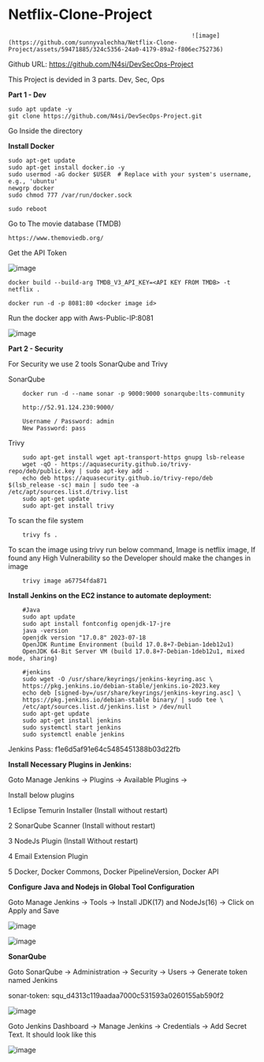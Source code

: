 # Netflix-Clone-Project
                                                        ![image](https://github.com/sunnyvalechha/Netflix-Clone-Project/assets/59471885/324c5356-24a0-4179-89a2-f806ec752736)

Github URL: https://github.com/N4si/DevSecOps-Project

This Project is devided in 3 parts. Dev, Sec, Ops

**Part 1 - Dev**
    
    sudo apt update -y
    git clone https://github.com/N4si/DevSecOps-Project.git

Go Inside the directory

**Install Docker**

    sudo apt-get update
    sudo apt-get install docker.io -y
    sudo usermod -aG docker $USER  # Replace with your system's username, e.g., 'ubuntu'
    newgrp docker
    sudo chmod 777 /var/run/docker.sock

    sudo reboot

Go to The movie database (TMDB)

    https://www.themoviedb.org/

Get the API Token 

![image](https://github.com/sunnyvalechha/Netflix-Clone-Project/assets/59471885/fda4671a-729c-4faa-bdf7-961640abf8fa)

    docker build --build-arg TMDB_V3_API_KEY=<API KEY FROM TMDB> -t netflix .

    docker run -d -p 8081:80 <docker image id>

Run the docker app with Aws-Public-IP:8081

![image](https://github.com/sunnyvalechha/Netflix-Clone-Project/assets/59471885/5d0d3289-2a2f-4272-a9d0-e97c617c5cdc)

**Part 2 - Security**

For Security we use 2 tools SonarQube and Trivy

SonarQube

        docker run -d --name sonar -p 9000:9000 sonarqube:lts-community

        http://52.91.124.230:9000/

        Username / Password: admin
        New Password: pass

Trivy
    
        sudo apt-get install wget apt-transport-https gnupg lsb-release
        wget -qO - https://aquasecurity.github.io/trivy-repo/deb/public.key | sudo apt-key add -
        echo deb https://aquasecurity.github.io/trivy-repo/deb $(lsb_release -sc) main | sudo tee -a /etc/apt/sources.list.d/trivy.list
        sudo apt-get update
        sudo apt-get install trivy

To scan the file system

        trivy fs .

To scan the image using trivy run below command, Image is netflix image, If found any High Vulnerability so the Developer should make the changes in image

        trivy image a67754fda871

**Install Jenkins on the EC2 instance to automate deployment:**

        #Java
        sudo apt update
        sudo apt install fontconfig openjdk-17-jre
        java -version
        openjdk version "17.0.8" 2023-07-18
        OpenJDK Runtime Environment (build 17.0.8+7-Debian-1deb12u1)
        OpenJDK 64-Bit Server VM (build 17.0.8+7-Debian-1deb12u1, mixed mode, sharing)

        #jenkins
        sudo wget -O /usr/share/keyrings/jenkins-keyring.asc \
        https://pkg.jenkins.io/debian-stable/jenkins.io-2023.key
        echo deb [signed-by=/usr/share/keyrings/jenkins-keyring.asc] \
        https://pkg.jenkins.io/debian-stable binary/ | sudo tee \
        /etc/apt/sources.list.d/jenkins.list > /dev/null
        sudo apt-get update
        sudo apt-get install jenkins
        sudo systemctl start jenkins
        sudo systemctl enable jenkins 


Jenkins Pass: f1e6d5af91e64c5485451388b03d22fb

**Install Necessary Plugins in Jenkins:**

Goto Manage Jenkins → Plugins → Available Plugins →

Install below plugins

1 Eclipse Temurin Installer (Install without restart)

2 SonarQube Scanner (Install without restart)

3 NodeJs Plugin (Install Without restart)

4 Email Extension Plugin

5 Docker, Docker Commons, Docker PipelineVersion, Docker API

**Configure Java and Nodejs in Global Tool Configuration**

Goto Manage Jenkins → Tools → Install JDK(17) and NodeJs(16) → Click on Apply and Save

![image](https://github.com/sunnyvalechha/Netflix-Clone-Project/assets/59471885/7421f591-1689-4f95-98f8-066ea096b4d8)

![image](https://github.com/sunnyvalechha/Netflix-Clone-Project/assets/59471885/16884ccc-cbc0-43e9-ae9a-3a1026f00d36)

**SonarQube**

Goto SonarQube → Administration → Security → Users → Generate token named Jenkins

sonar-token: squ_d4313c119aadaa7000c531593a0260155ab590f2

![image](https://github.com/sunnyvalechha/Netflix-Clone-Project/assets/59471885/62c3ce65-df5a-4788-bffd-c9078c149a79)

Goto Jenkins Dashboard → Manage Jenkins → Credentials → Add Secret Text. It should look like this

![image](https://github.com/sunnyvalechha/Netflix-Clone-Project/assets/59471885/9fb3e506-0ff0-4299-b28c-e796a9bc621c)



